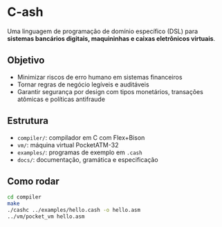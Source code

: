 # C-ash
Uma linguagem de programação de domínio específico (DSL) para **sistemas bancários digitais, maquininhas e caixas eletrônicos virtuais**.

## Objetivo
- Minimizar riscos de erro humano em sistemas financeiros
- Tornar regras de negócio legíveis e auditáveis
- Garantir segurança por design com tipos monetários, transações atômicas e políticas antifraude

## Estrutura
- `compiler/`: compilador em C com Flex+Bison
- `vm/`: máquina virtual PocketATM-32
- `examples/`: programas de exemplo em `.cash`
- `docs/`: documentação, gramática e especificação

## Como rodar
```bash
cd compiler
make
./cashc ../examples/hello.cash -o hello.asm
../vm/pocket_vm hello.asm
